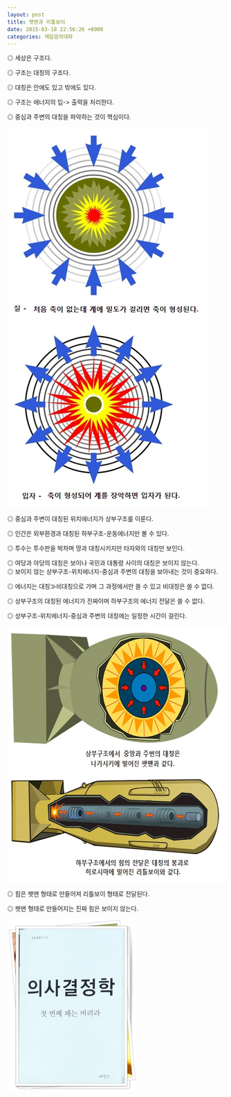 ```yaml
---
layout: post
title: 팻맨과 리틀보이
date: 2015-03-18 22:56:26 +0900
categories: 깨달음의대화
---
```

  


  

      
◎ 세상은 구조다.   
      
◎ 구조는 대칭의 구조다.   
      
◎ 대칭은 안에도 있고 밖에도 있다.   
      
◎ 구조는 에너지의 입-> 출력을 처리한다.   
      
◎ 중심과 주변의 대칭을 파악하는 것이 핵심이다.

  



<img src="files/attach/images/198/327/574/74.jpg" alt="74.jpg" width="465" height="877" />   
      
◎ 중심과 주변이 대칭된 위치에너지가 상부구조를 이룬다.   
      
◎ 인간은 외부환경과 대칭된 하부구조-운동에너지만 볼 수 있다.   
      
◎ 투수는 투수판을 박차며 땅과 대칭시키지만 타자와의 대칭만 보인다.   
      
◎ 여당과 야당의 대칭은 보이나 국민과 대통령 사이의 대칭은 보이지 않는다.     
◎ 보이지 않는 상부구조-위치에너지-중심과 주변의 대칭을 보아내는 것이 중요하다.   
      
◎ 에너지는 대칭≫비대칭으로 가며 그 과정에서만 쓸 수 있고 비대칭은 쓸 수 없다.   
      
◎ 상부구조의 대칭된 에너지가 진짜이며 하부구조의 에너지 전달은 쓸 수 없다.   
      
◎ 상부구조-위치에너지-중심과 주변의 대칭에는 일정한 시간이 걸린다.   
    
  

<img src="files/attach/images/198/327/574/73.jpg" alt="73.jpg" width="600" height="591" /> 

◎ 힘은 팻맨 형태로 만들어져 리틀보이 형태로 전달된다.   
      
◎ 팻맨 형태로 만들어지는 진짜 힘은 보이지 않는다.     



<img src="files/attach/images/198/327/574/111.JPG" alt="111.JPG" width="300" height="397" />